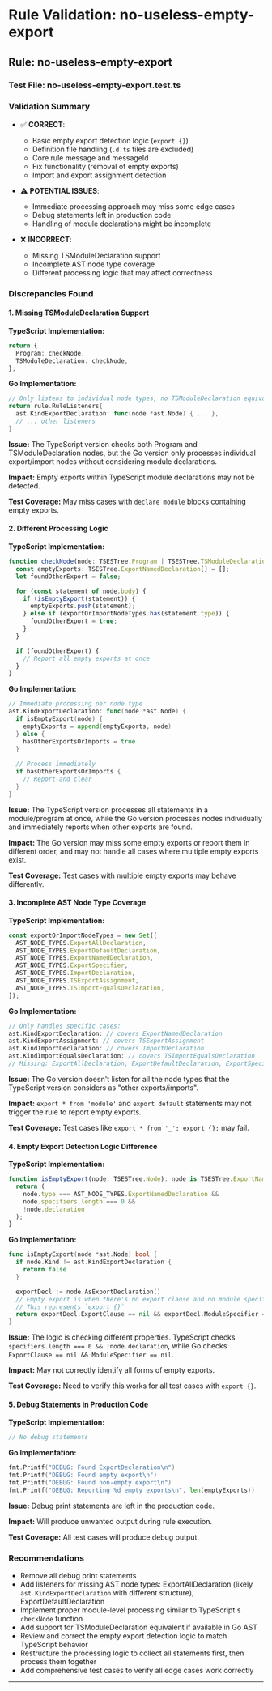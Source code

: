 # Rule Validation: no-useless-empty-export

## Rule: no-useless-empty-export

### Test File: no-useless-empty-export.test.ts

### Validation Summary
- ✅ **CORRECT**: 
  - Basic empty export detection logic (`export {}`)
  - Definition file handling (`.d.ts` files are excluded)
  - Core rule message and messageId
  - Fix functionality (removal of empty exports)
  - Import and export assignment detection

- ⚠️ **POTENTIAL ISSUES**: 
  - Immediate processing approach may miss some edge cases
  - Debug statements left in production code
  - Handling of module declarations might be incomplete

- ❌ **INCORRECT**: 
  - Missing TSModuleDeclaration support
  - Incomplete AST node type coverage
  - Different processing logic that may affect correctness

### Discrepancies Found

#### 1. Missing TSModuleDeclaration Support
**TypeScript Implementation:**
```typescript
return {
  Program: checkNode,
  TSModuleDeclaration: checkNode,
};
```

**Go Implementation:**
```go
// Only listens to individual node types, no TSModuleDeclaration equivalent
return rule.RuleListeners{
  ast.KindExportDeclaration: func(node *ast.Node) { ... },
  // ... other listeners
}
```

**Issue:** The TypeScript version checks both Program and TSModuleDeclaration nodes, but the Go version only processes individual export/import nodes without considering module declarations.

**Impact:** Empty exports within TypeScript module declarations may not be detected.

**Test Coverage:** May miss cases with `declare module` blocks containing empty exports.

#### 2. Different Processing Logic
**TypeScript Implementation:**
```typescript
function checkNode(node: TSESTree.Program | TSESTree.TSModuleDeclaration): void {
  const emptyExports: TSESTree.ExportNamedDeclaration[] = [];
  let foundOtherExport = false;

  for (const statement of node.body) {
    if (isEmptyExport(statement)) {
      emptyExports.push(statement);
    } else if (exportOrImportNodeTypes.has(statement.type)) {
      foundOtherExport = true;
    }
  }

  if (foundOtherExport) {
    // Report all empty exports at once
  }
}
```

**Go Implementation:**
```go
// Immediate processing per node type
ast.KindExportDeclaration: func(node *ast.Node) {
  if isEmptyExport(node) {
    emptyExports = append(emptyExports, node)
  } else {
    hasOtherExportsOrImports = true
  }
  
  // Process immediately
  if hasOtherExportsOrImports {
    // Report and clear
  }
}
```

**Issue:** The TypeScript version processes all statements in a module/program at once, while the Go version processes nodes individually and immediately reports when other exports are found.

**Impact:** The Go version may miss some empty exports or report them in different order, and may not handle all cases where multiple empty exports exist.

**Test Coverage:** Test cases with multiple empty exports may behave differently.

#### 3. Incomplete AST Node Type Coverage
**TypeScript Implementation:**
```typescript
const exportOrImportNodeTypes = new Set([
  AST_NODE_TYPES.ExportAllDeclaration,
  AST_NODE_TYPES.ExportDefaultDeclaration,
  AST_NODE_TYPES.ExportNamedDeclaration,
  AST_NODE_TYPES.ExportSpecifier,
  AST_NODE_TYPES.ImportDeclaration,
  AST_NODE_TYPES.TSExportAssignment,
  AST_NODE_TYPES.TSImportEqualsDeclaration,
]);
```

**Go Implementation:**
```go
// Only handles specific cases:
ast.KindExportDeclaration: // covers ExportNamedDeclaration
ast.KindExportAssignment: // covers TSExportAssignment  
ast.KindImportDeclaration: // covers ImportDeclaration
ast.KindImportEqualsDeclaration: // covers TSImportEqualsDeclaration
// Missing: ExportAllDeclaration, ExportDefaultDeclaration, ExportSpecifier
```

**Issue:** The Go version doesn't listen for all the node types that the TypeScript version considers as "other exports/imports".

**Impact:** `export * from 'module'` and `export default` statements may not trigger the rule to report empty exports.

**Test Coverage:** Test cases like `export * from '_'; export {};` may fail.

#### 4. Empty Export Detection Logic Difference
**TypeScript Implementation:**
```typescript
function isEmptyExport(node: TSESTree.Node): node is TSESTree.ExportNamedDeclaration {
  return (
    node.type === AST_NODE_TYPES.ExportNamedDeclaration &&
    node.specifiers.length === 0 &&
    !node.declaration
  );
}
```

**Go Implementation:**
```go
func isEmptyExport(node *ast.Node) bool {
  if node.Kind != ast.KindExportDeclaration {
    return false
  }

  exportDecl := node.AsExportDeclaration()
  // Empty export is when there's no export clause and no module specifier
  // This represents `export {}`
  return exportDecl.ExportClause == nil && exportDecl.ModuleSpecifier == nil
}
```

**Issue:** The logic is checking different properties. TypeScript checks `specifiers.length === 0 && !node.declaration`, while Go checks `ExportClause == nil && ModuleSpecifier == nil`.

**Impact:** May not correctly identify all forms of empty exports.

**Test Coverage:** Need to verify this works for all test cases with `export {}`.

#### 5. Debug Statements in Production Code
**TypeScript Implementation:**
```typescript
// No debug statements
```

**Go Implementation:**
```go
fmt.Printf("DEBUG: Found ExportDeclaration\n")
fmt.Printf("DEBUG: Found empty export\n")
fmt.Printf("DEBUG: Found non-empty export\n")
fmt.Printf("DEBUG: Reporting %d empty exports\n", len(emptyExports))
```

**Issue:** Debug print statements are left in the production code.

**Impact:** Will produce unwanted output during rule execution.

**Test Coverage:** All test cases will produce debug output.

### Recommendations
- Remove all debug print statements
- Add listeners for missing AST node types: ExportAllDeclaration (likely `ast.KindExportDeclaration` with different structure), ExportDefaultDeclaration  
- Implement proper module-level processing similar to TypeScript's `checkNode` function
- Add support for TSModuleDeclaration equivalent if available in Go AST
- Review and correct the empty export detection logic to match TypeScript behavior
- Restructure the processing logic to collect all statements first, then process them together
- Add comprehensive test cases to verify all edge cases work correctly

---